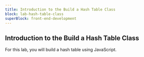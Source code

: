 ```yaml
---
title: Introduction to the Build a Hash Table Class
block: lab-hash-table-class
superBlock: front-end-development
---
```


## Introduction to the Build a Hash Table Class

For this lab, you will build a hash table using JavaScript.
